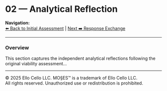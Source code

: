 # 02 — Analytical Reflection

**Navigation:**  
[⬅️ Back to Initial Assessment](../01_Initial_Assessment/README.md) | [Next ➡️ Response Exchange](../03_Response_Exchange/README.md)

---

### Overview
This section captures the independent analytical reflections following the original viability assessment...


---

© 2025 Ello Cello LLC. MO§ES™ is a trademark of Ello Cello LLC.  
All rights reserved. Unauthorized use or redistribution is prohibited.
